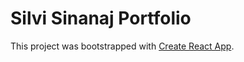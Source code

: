 # Silvi Sinanaj Portfolio

This project was bootstrapped with [Create React App](https://github.com/facebook/create-react-app).
